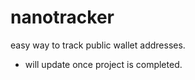 # nanotracker


easy way to track public wallet addresses.



* will update once project is completed.